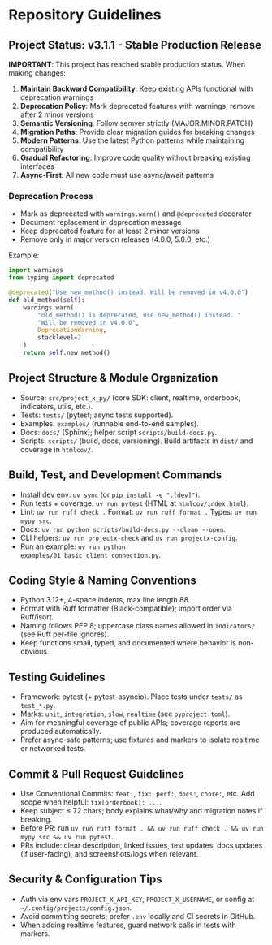 # Repository Guidelines

## Project Status: v3.1.1 - Stable Production Release

**IMPORTANT**: This project has reached stable production status. When making changes:

1. **Maintain Backward Compatibility**: Keep existing APIs functional with deprecation warnings
2. **Deprecation Policy**: Mark deprecated features with warnings, remove after 2 minor versions  
3. **Semantic Versioning**: Follow semver strictly (MAJOR.MINOR.PATCH)
4. **Migration Paths**: Provide clear migration guides for breaking changes
5. **Modern Patterns**: Use the latest Python patterns while maintaining compatibility
6. **Gradual Refactoring**: Improve code quality without breaking existing interfaces
7. **Async-First**: All new code must use async/await patterns

### Deprecation Process
- Mark as deprecated with `warnings.warn()` and `@deprecated` decorator
- Document replacement in deprecation message
- Keep deprecated feature for at least 2 minor versions
- Remove only in major version releases (4.0.0, 5.0.0, etc.)

Example:
```python
import warnings
from typing import deprecated

@deprecated("Use new_method() instead. Will be removed in v4.0.0")
def old_method(self):
    warnings.warn(
        "old_method() is deprecated, use new_method() instead. "
        "Will be removed in v4.0.0",
        DeprecationWarning,
        stacklevel=2
    )
    return self.new_method()
```

## Project Structure & Module Organization
- Source: `src/project_x_py/` (core SDK: client, realtime, orderbook, indicators, utils, etc.).
- Tests: `tests/` (pytest; async tests supported).
- Examples: `examples/` (runnable end-to-end samples).
- Docs: `docs/` (Sphinx); helper script `scripts/build-docs.py`.
- Scripts: `scripts/` (build, docs, versioning). Build artifacts in `dist/` and coverage in `htmlcov/`.

## Build, Test, and Development Commands
- Install dev env: `uv sync` (or `pip install -e ".[dev]"`).
- Run tests + coverage: `uv run pytest` (HTML at `htmlcov/index.html`).
- Lint: `uv run ruff check .`  Format: `uv run ruff format .`  Types: `uv run mypy src`.
- Docs: `uv run python scripts/build-docs.py --clean --open`.
- CLI helpers: `uv run projectx-check` and `uv run projectx-config`.
- Run an example: `uv run python examples/01_basic_client_connection.py`.

## Coding Style & Naming Conventions
- Python 3.12+, 4-space indents, max line length 88.
- Format with Ruff formatter (Black-compatible); import order via Ruff/isort.
- Naming follows PEP 8; uppercase class names allowed in `indicators/` (see Ruff per-file ignores).
- Keep functions small, typed, and documented where behavior is non-obvious.

## Testing Guidelines
- Framework: pytest (+ pytest-asyncio). Place tests under `tests/` as `test_*.py`.
- Marks: `unit`, `integration`, `slow`, `realtime` (see `pyproject.toml`).
- Aim for meaningful coverage of public APIs; coverage reports are produced automatically.
- Prefer async-safe patterns; use fixtures and markers to isolate realtime or networked tests.

## Commit & Pull Request Guidelines
- Use Conventional Commits: `feat:`, `fix:`, `perf:`, `docs:`, `chore:`, etc. Add scope when helpful: `fix(orderbook): ...`.
- Keep subject ≤ 72 chars; body explains what/why and migration notes if breaking.
- Before PR: run `uv run ruff format . && uv run ruff check . && uv run mypy src && uv run pytest`.
- PRs include: clear description, linked issues, test updates, docs updates (if user-facing), and screenshots/logs when relevant.

## Security & Configuration Tips
- Auth via env vars `PROJECT_X_API_KEY`, `PROJECT_X_USERNAME`, or config at `~/.config/projectx/config.json`.
- Avoid committing secrets; prefer `.env` locally and CI secrets in GitHub.
- When adding realtime features, guard network calls in tests with markers.
